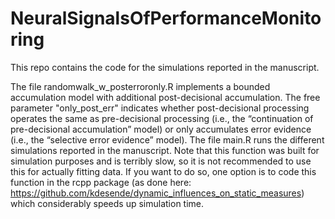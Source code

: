 # NeuralSignalsOfPerformanceMonitoring
This repo contains the code for the simulations reported in the manuscript.

The file randomwalk_w_posterroronly.R implements a bounded accumulation model with additional post-decisional accumulation. The free parameter "only_post_err" indicates whether post-decisional processing operates the same as pre-decisional processing (i.e., the “continuation of pre-decisional accumulation” model) or only accumulates error evidence (i.e., the “selective error evidence” model). The file main.R runs the different simulations reported in the manuscript.
Note that this function was built for simulation purposes and is terribly slow, so it is not recommended to use this for actually fitting data. If you want to do so, one option is to code this function in the rcpp package (as done here: https://github.com/kdesende/dynamic_influences_on_static_measures) which considerably speeds up simulation time.
